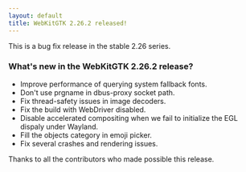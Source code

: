 ```yaml
---
layout: default
title: WebKitGTK 2.26.2 released!
---
```


This is a bug fix release in the stable 2.26 series.

### What's new in the WebKitGTK 2.26.2 release?

 - Improve performance of querying system fallback fonts.
 - Don't use prgname in dbus-proxy socket path.
 - Fix thread-safety issues in image decoders.
 - Fix the build with WebDriver disabled.
 - Disable accelerated compositing when we fail to initialize the EGL dispaly under Wayland.
 - Fill the objects category in emoji picker.
 - Fix several crashes and rendering issues.

Thanks to all the contributors who made possible this release.
